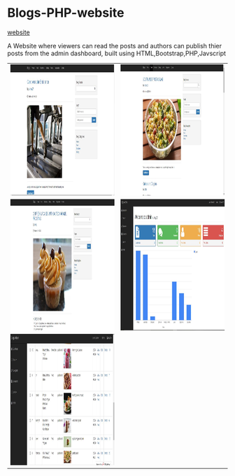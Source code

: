 # Blogs-PHP-website
[website](https://sunnyshahblogs.000webhostapp.com/)

A Website where viewers can read the posts and authors can publish thier posts from the admin dashboard, built using HTML,Bootstrap,PHP,Javscript

<table>
  <tr>
    <td><img src="screenshots/1.JPG" width="500" height="300"></td>
    <td><img src="screenshots/2.JPG" width="500" height="300"></td>
  </tr>
  <tr>
    <td><img src="screenshots/3.JPG" width="500" height="300"></td>
    <td><img src="screenshots/4.JPG" width="500" height="300"></td>
  </tr>
  <tr>
    <td><img src="screenshots/5.JPG" width="500" height="300"></td>
  </tr>
</table>
